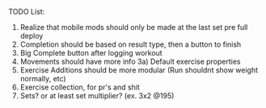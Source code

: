 TODO List:

1) Realize that mobile mods should only be made at the last set pre full deploy
2) Completion should be based on result type, then a button to finish
5) Big Complete button after logging workout
3) Movements should have more info
3a) Default exercise properties
4) Exercise Additions should be more modular (Run shouldnt show weight normally, etc)
7) Exercise collection, for pr's and shit
6) Sets? or at least set multiplier? (ex. 3x2 @195)

